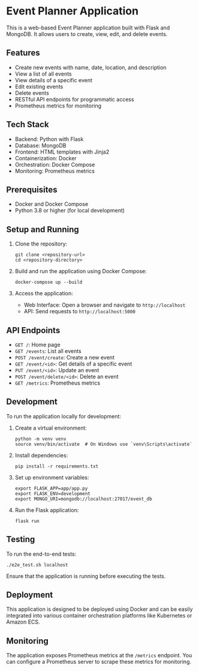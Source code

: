 # Event Planner Application

This is a web-based Event Planner application built with Flask and MongoDB. It allows users to create, view, edit, and delete events.

## Features

- Create new events with name, date, location, and description
- View a list of all events
- View details of a specific event
- Edit existing events
- Delete events
- RESTful API endpoints for programmatic access
- Prometheus metrics for monitoring

## Tech Stack

- Backend: Python with Flask
- Database: MongoDB
- Frontend: HTML templates with Jinja2
- Containerization: Docker
- Orchestration: Docker Compose
- Monitoring: Prometheus metrics

## Prerequisites

- Docker and Docker Compose
- Python 3.8 or higher (for local development)

## Setup and Running

1. Clone the repository:
   ```
   git clone <repository-url>
   cd <repository-directory>
   ```

2. Build and run the application using Docker Compose:
   ```
   docker-compose up --build
   ```

3. Access the application:
   - Web Interface: Open a browser and navigate to `http://localhost`
   - API: Send requests to `http://localhost:5000`

## API Endpoints

- `GET /`: Home page
- `GET /events`: List all events
- `POST /event/create`: Create a new event
- `GET /event/<id>`: Get details of a specific event
- `PUT /event/<id>`: Update an event
- `POST /event/delete/<id>`: Delete an event
- `GET /metrics`: Prometheus metrics

## Development

To run the application locally for development:

1. Create a virtual environment:
   ```
   python -m venv venv
   source venv/bin/activate  # On Windows use `venv\Scripts\activate`
   ```

2. Install dependencies:
   ```
   pip install -r requirements.txt
   ```

3. Set up environment variables:
   ```
   export FLASK_APP=app/app.py
   export FLASK_ENV=development
   export MONGO_URI=mongodb://localhost:27017/event_db
   ```

4. Run the Flask application:
   ```
   flask run
   ```

## Testing

To run the end-to-end tests:

```
./e2e_test.sh localhost
```

Ensure that the application is running before executing the tests.

## Deployment

This application is designed to be deployed using Docker and can be easily integrated into various container orchestration platforms like Kubernetes or Amazon ECS.

## Monitoring

The application exposes Prometheus metrics at the `/metrics` endpoint. You can configure a Prometheus server to scrape these metrics for monitoring.
